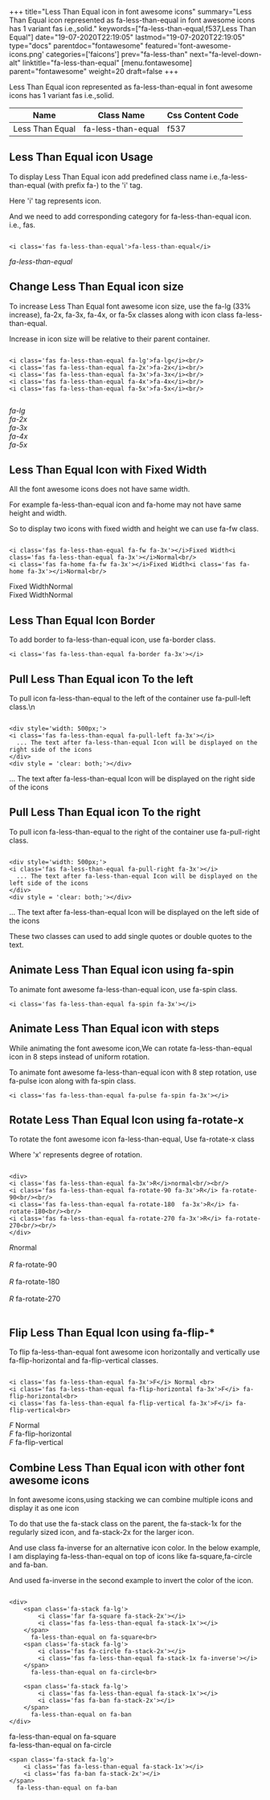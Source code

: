 +++
title="Less Than Equal icon in font awesome icons"
summary="Less Than Equal icon represented as fa-less-than-equal in font awesome icons has 1 variant fas i.e.,solid."
keywords=["fa-less-than-equal,f537,Less Than Equal"]
date="19-07-2020T22:19:05"
lastmod="19-07-2020T22:19:05"
type="docs"
parentdoc="fontawesome"
featured='font-awesome-icons.png'
categories=['faicons']
prev="fa-less-than"
next="fa-level-down-alt"
linktitle="fa-less-than-equal"
[menu.fontawesome]
parent="fontawesome"
weight=20
draft=false
+++


Less Than Equal icon represented as fa-less-than-equal in font awesome icons has 1 variant fas i.e.,solid.

<div class='table-responsive'><table class='table'><thead><tr><th>Name</th><th>Class Name</th><th>Css Content Code</th></tr></thead><tbody><tr><td>Less Than Equal</td><td>fa-less-than-equal</td><td>f537</td></tr></tbody></table></div>



## Less Than Equal icon Usage

To display Less Than Equal icon add predefined class name i.e.,fa-less-than-equal (with prefix fa-) to the 'i' tag.

Here 'i' tag represents icon.

And we need to add corresponding category for fa-less-than-equal icon. i.e., fas.


```

<i class='fas fa-less-than-equal'>fa-less-than-equal</i>
```

<i class='fas fa-less-than-equal'>fa-less-than-equal</i>




## Change Less Than Equal icon size
To increase Less Than Equal font awesome icon size, use the fa-lg (33% increase), fa-2x, fa-3x, fa-4x, or fa-5x classes along with icon class fa-less-than-equal.

Increase in icon size will be relative to their parent container. 

```

<i class='fas fa-less-than-equal fa-lg'>fa-lg</i><br/>
<i class='fas fa-less-than-equal fa-2x'>fa-2x</i><br/>
<i class='fas fa-less-than-equal fa-3x'>fa-3x</i><br/>
<i class='fas fa-less-than-equal fa-4x'>fa-4x</i><br/>
<i class='fas fa-less-than-equal fa-5x'>fa-5x</i><br/>
            
```

<i class='fas fa-less-than-equal fa-lg'>fa-lg</i><br/>
<i class='fas fa-less-than-equal fa-2x'>fa-2x</i><br/>
<i class='fas fa-less-than-equal fa-3x'>fa-3x</i><br/>
<i class='fas fa-less-than-equal fa-4x'>fa-4x</i><br/>
<i class='fas fa-less-than-equal fa-5x'>fa-5x</i><br/>
            



## Less Than Equal Icon with Fixed Width 

All the font awesome icons does not have same width.

For example fa-less-than-equal icon and fa-home may not have same height and width.

So to display two icons with fixed width and height we can use fa-fw class.


```

<i class='fas fa-less-than-equal fa-fw fa-3x'></i>Fixed Width<i class='fas fa-less-than-equal fa-3x'></i>Normal<br/>
<i class='fas fa-home fa-fw fa-3x'></i>Fixed Width<i class='fas fa-home fa-3x'></i>Normal<br/>
```

<i class='fas fa-less-than-equal fa-fw fa-3x'></i>Fixed Width<i class='fas fa-less-than-equal fa-3x'></i>Normal<br/>
<i class='fas fa-home fa-fw fa-3x'></i>Fixed Width<i class='fas fa-home fa-3x'></i>Normal<br/>



## Less Than Equal Icon Border 

To add border to fa-less-than-equal icon, use fa-border class.


```
<i class='fas fa-less-than-equal fa-border fa-3x'></i>

```
<i class='fas fa-less-than-equal fa-border fa-3x'></i>





## Pull Less Than Equal icon To the left

To pull icon fa-less-than-equal to the left of the container use fa-pull-left class.\n

```

<div style='width: 500px;'>
<i class='fas fa-less-than-equal fa-pull-left fa-3x'></i>
  ... The text after fa-less-than-equal Icon will be displayed on the right side of the icons
</div>
<div style = 'clear: both;'></div>
```

<div style='width: 500px;'>
<i class='fas fa-less-than-equal fa-pull-left fa-3x'></i>
  ... The text after fa-less-than-equal Icon will be displayed on the right side of the icons
</div>
<div style = 'clear: both;'></div>




## Pull Less Than Equal icon To the right
To pull icon fa-less-than-equal to the right of the container use fa-pull-right class.

```

<div style='width: 500px;'>
<i class='fas fa-less-than-equal fa-pull-right fa-3x'></i>
  ... The text after fa-less-than-equal Icon will be displayed on the left side of the icons
</div>
<div style = 'clear: both;'></div>
```

<div style='width: 500px;'>
<i class='fas fa-less-than-equal fa-pull-right fa-3x'></i>
  ... The text after fa-less-than-equal Icon will be displayed on the left side of the icons
</div>
<div style = 'clear: both;'></div>

These two classes can used to add single quotes or double quotes to the text.


## Animate Less Than Equal icon using fa-spin
To animate font awesome fa-less-than-equal icon, use fa-spin class.

```
<i class='fas fa-less-than-equal fa-spin fa-3x'></i>
```
<i class='fas fa-less-than-equal fa-spin fa-3x'></i>




## Animate Less Than Equal icon with steps
While animating the font awesome icon,We can rotate fa-less-than-equal icon in 8 steps instead of uniform rotation.

To animate font awesome fa-less-than-equal icon with 8 step rotation, use fa-pulse icon along with fa-spin class.


```
<i class='fas fa-less-than-equal fa-pulse fa-spin fa-3x'></i>

```
<i class='fas fa-less-than-equal fa-pulse fa-spin fa-3x'></i>





## Rotate Less Than Equal Icon using fa-rotate-x
To rotate the font awesome icon fa-less-than-equal, Use fa-rotate-x class

Where 'x' represents degree of rotation.


```

<div>
<i class='fas fa-less-than-equal fa-3x'>R</i>normal<br/><br/>
<i class='fas fa-less-than-equal fa-rotate-90 fa-3x'>R</i> fa-rotate-90<br/><br/> 
<i class='fas fa-less-than-equal fa-rotate-180  fa-3x'>R</i> fa-rotate-180<br/><br/> 
<i class='fas fa-less-than-equal fa-rotate-270 fa-3x'>R</i> fa-rotate-270<br/><br/>
</div>
```

<div>
<i class='fas fa-less-than-equal fa-3x'>R</i>normal<br/><br/>
<i class='fas fa-less-than-equal fa-rotate-90 fa-3x'>R</i> fa-rotate-90<br/><br/> 
<i class='fas fa-less-than-equal fa-rotate-180  fa-3x'>R</i> fa-rotate-180<br/><br/> 
<i class='fas fa-less-than-equal fa-rotate-270 fa-3x'>R</i> fa-rotate-270<br/><br/>
</div>




## Flip Less Than Equal Icon using fa-flip-*
To flip fa-less-than-equal font awesome icon horizontally and vertically use fa-flip-horizontal and fa-flip-vertical classes. 

```

<i class='fas fa-less-than-equal fa-3x'>F</i> Normal <br>
<i class='fas fa-less-than-equal fa-flip-horizontal fa-3x'>F</i> fa-flip-horizontal<br>
<i class='fas fa-less-than-equal fa-flip-vertical fa-3x'>F</i> fa-flip-vertical<br>
```

<i class='fas fa-less-than-equal fa-3x'>F</i> Normal <br>
<i class='fas fa-less-than-equal fa-flip-horizontal fa-3x'>F</i> fa-flip-horizontal<br>
<i class='fas fa-less-than-equal fa-flip-vertical fa-3x'>F</i> fa-flip-vertical<br>




## Combine Less Than Equal icon with other font awesome icons
In font awesome icons,using stacking we can combine multiple icons and display it as one icon 

To do that use the fa-stack class on the parent, the fa-stack-1x for the regularly sized icon, and fa-stack-2x for the larger icon.

And use class fa-inverse for an alternative icon color. 
In the below example, I am displaying fa-less-than-equal on top of icons like fa-square,fa-circle and fa-ban.

And used fa-inverse in the second example to invert the color of the icon.

```

<div>
    <span class='fa-stack fa-lg'>
        <i class='far fa-square fa-stack-2x'></i>
        <i class='fas fa-less-than-equal fa-stack-1x'></i>
    </span>
      fa-less-than-equal on fa-square<br>
    <span class='fa-stack fa-lg'>
        <i class='fas fa-circle fa-stack-2x'></i>
        <i class='fas fa-less-than-equal fa-stack-1x fa-inverse'></i>
    </span>
      fa-less-than-equal on fa-circle<br>

    <span class='fa-stack fa-lg'>
        <i class='fas fa-less-than-equal fa-stack-1x'></i>
        <i class='fas fa-ban fa-stack-2x'></i>
    </span>
      fa-less-than-equal on fa-ban
</div>
```

<div>
    <span class='fa-stack fa-lg'>
        <i class='far fa-square fa-stack-2x'></i>
        <i class='fas fa-less-than-equal fa-stack-1x'></i>
    </span>
      fa-less-than-equal on fa-square<br>
    <span class='fa-stack fa-lg'>
        <i class='fas fa-circle fa-stack-2x'></i>
        <i class='fas fa-less-than-equal fa-stack-1x fa-inverse'></i>
    </span>
      fa-less-than-equal on fa-circle<br>

    <span class='fa-stack fa-lg'>
        <i class='fas fa-less-than-equal fa-stack-1x'></i>
        <i class='fas fa-ban fa-stack-2x'></i>
    </span>
      fa-less-than-equal on fa-ban
</div>






